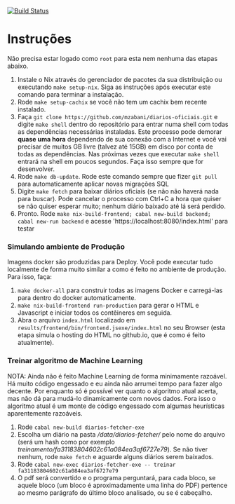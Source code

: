 [![Build Status](https://travis-ci.com/mzabani/diarios-oficiais.svg?branch=master)](https://travis-ci.com/mzabani/diarios-oficiais)

# Instruções

Não precisa estar logado como `root` para esta nem nenhuma das etapas abaixo.

1. Instale o Nix através do gerenciador de pacotes da sua distribuição ou executando `make setup-nix`. Siga as instruções após executar este comando para terminar a instalação. 
2. Rode `make setup-cachix` se você não tem um cachix bem recente instalado.  
3. Faça `git clone https://github.com/mzabani/diarios-oficiais.git` e digite `make shell` dentro do repositório para entrar numa shell com todas as dependências necessárias instaladas. Este processo pode demorar **quase uma hora** dependendo de sua conexão com a Internet e você vai precisar de muitos GB livre (talvez até 15GB) em disco por conta de todas as dependências. Nas próximas vezes que executar `make shell` entrará na shell em poucos segundos. Faça isso sempre que for desenvolver.
4. Rode `make db-update`. Rode este comando sempre que fizer `git pull` para automaticamente aplicar novas migrações SQL
5. Digite `make fetch` para baixar diários oficiais (se não não haverá nada para buscar). Pode cancelar o processo com Ctrl+C a hora que quiser se não quiser esperar muito; nenhum diário baixado até lá será perdido.
6. Pronto. Rode `make nix-build-frontend; cabal new-build backend; cabal new-run backend` e acesse 'https://localhost:8080/index.html' para testar

### Simulando ambiente de Produção

Imagens docker são produzidas para Deploy. Você pode executar tudo localmente de forma muito similar a como é feito no ambiente
de produção. Para isso, faça:

1. `make docker-all` para construir todas as imagens Docker e carregá-las para dentro do docker automaticamente.
2. `make nix-build-frontend run-production` para gerar o HTML e Javascript e iniciar todos os contêineres em seguida.
3. Abra o arquivo `index.html` localizado em `results/frontend/bin/frontend.jsexe/index.html` no seu Browser (esta etapa simula o hosting do HTML no github.io, que é como é feito atualmente).

### Treinar algoritmo de Machine Learning

NOTA: Ainda não é feito Machine Learning de forma minimamente razoável. Há muito código engessado e eu ainda não arrumei tempo
para fazer algo decente. Por enquanto só é possível ver quanto o algoritmo atual acerta, mas não dá para mudá-lo dinamicamente
com novos dados. Fora isso o algoritmo atual é um monte de código engessado com algumas heurísticas aparentemente razoáveis.

1. Rode `cabal new-build diarios-fetcher-exe`
2. Escolha um diário na pasta */data/diarios-fetcher/* pelo nome do arquivo (será um hash como por exemplo *treinamento/fa31183804602c61a084ea3af6727e79*). Se não tiver nenhum, rode `make fetch` e aguarde alguns diários serem baixados.
3. Rode `cabal new-exec diarios-fetcher-exe -- treinar fa31183804602c61a084ea3af6727e79`
4. O pdf será convertido e o programa perguntará, para cada bloco, se aquele bloco (um bloco é aproximadamente uma linha do PDF) pertence ao mesmo parágrafo do último bloco analisado, ou se é cabeçalho.  
